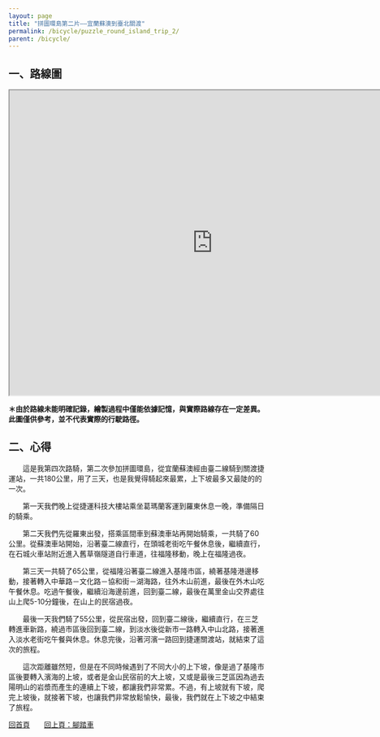 ```yaml
---
layout: page
title: "拼圖環島第二片——宜蘭蘇澳到臺北關渡"
permalink: /bicycle/puzzle_round_island_trip_2/
parent: /bicycle/
---
```

## 一、路線圖

<iframe src="https://www.google.com/maps/d/u/0/embed?mid=1FBc8UPVHVK8qbC_X8gpx2tvqkpCrIa4&ehbc=2E312F&noprof=1" width="800" height="600"></iframe> 

**＊由於路線未能明確記錄，繪製過程中僅能依據記憶，與實際路線存在一定差異。此圖僅供參考，並不代表實際的行駛路徑。**

## 二、心得
　　這是我第四次路騎，第二次參加拼圖環島，從宜蘭蘇澳經由臺二線騎到關渡捷運站，一共180公里，用了三天，也是我覺得騎起來最累，上下坡最多又最陡的的一次。

　　第一天我們晚上從捷運科技大樓站乘坐葛瑪蘭客運到羅東休息一晚，準備隔日的騎乘。

　　第二天我們先從羅東出發，搭乘區間車到蘇澳車站再開始騎乘，一共騎了60公里。從蘇澳車站開始，沿著臺二線直行，在頭城老街吃午餐休息後，繼續直行，在石城火車站附近進入舊草嶺隧道自行車道，往福隆移動，晚上在福隆過夜。

　　第三天一共騎了65公里，從福隆沿著臺二線進入基隆市區，繞著基隆港邊移動，接著轉入中華路－文化路－協和街－湖海路，往外木山前進，最後在外木山吃午餐休息。吃過午餐後，繼續沿海邊前進，回到臺二線，最後在萬里金山交界處往山上爬5-10分鐘後，在山上的民宿過夜。

　　最後一天我們騎了55公里，從民宿出發，回到臺二線後，繼續直行，在三芝轉進車新路，繞過市區後回到臺二線，到淡水後從新市一路轉入中山北路，接著進入淡水老街吃午餐與休息。休息完後，沿著河濱一路回到捷運關渡站，就結束了這次的旅程。

　　這次距離雖然短，但是在不同時候遇到了不同大小的上下坡，像是過了基隆市區後要轉入濱海的上坡，或者是金山民宿前的大上坡，又或是最後三芝區因為過去陽明山的岩漿而產生的連續上下坡，都讓我們非常累。不過，有上坡就有下坡，爬完上坡後，就接著下坡，也讓我們非常放鬆愉快，最後，我們就在上下坡之中結束了旅程。

[回首頁](/activity_reflections/)　　[回上頁：腳踏車](/activity_reflections/bicycle/)